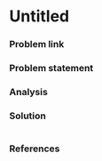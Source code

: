 # Untitled

### Problem link

### Problem statement

### Analysis

### Solution

```python

```

### References

